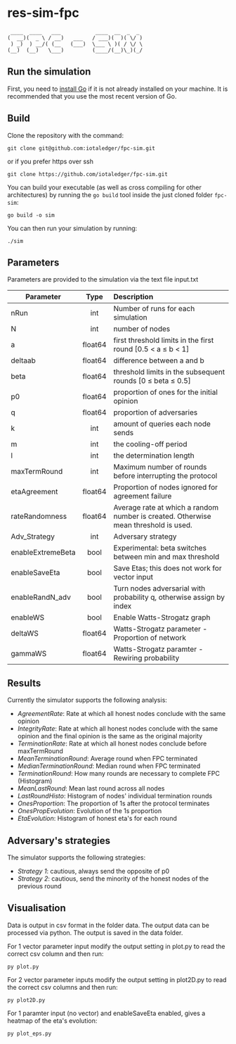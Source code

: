 # res-sim-fpc

```
 ____  ____   ___           ____  __  _  _  
(  __)(  _ \ / __)   ___   / ___)(  )( \/ ) 
 ) _)  ) __/( (__   (___)  \___ \ )( / \/ \ 
(__)  (__)   \___)         (____/(__)\_)(_/ 
```

## Run the simulation

First, you need to [install Go](https://golang.org/doc/install) if it is not already installed on your machine. It is recommended that you use the most recent version of Go.

## Build

Clone the repository with the command:

```
git clone git@github.com:iotaledger/fpc-sim.git
```

or if you prefer https over ssh

```
git clone https://github.com/iotaledger/fpc-sim.git
```

You can build your executable (as well as cross compiling for other architectures) by running the `go build` tool inside the just cloned folder `fpc-sim`:

```
go build -o sim
```
You can then run your simulation by running:

```
./sim
```

## Parameters

Parameters are provided to the simulation via the text file input.txt


|   Parameter       |       Type    | Description    |
|-------------------|:-------------:|:--------------|    
|   nRun            |   int         | Number of runs for each simulation |
|   N               |   int         | number of nodes |
|   a               |   float64     | first threshold limits in the first round [0.5 < a ≤ b < 1] |
|   deltaab         |   float64     | difference between a and b  |
|   beta            |   float64     | threshold limits in the subsequent rounds [0 ≤ beta ≤ 0.5] |
|   p0              |   float64     | proportion of ones for the initial opinion |
|   q               |   float64     | proportion of adversaries |
|   k               |   int         | amount of queries each node sends     |
|   m               |   int         | the cooling-off period |
|   l               |   int         | the determination length  |
|   maxTermRound    |   int         | Maximum number of rounds before interrupting the protocol |
|   etaAgreement    |   float64     | Proportion of nodes ignored for agreement failure
|   rateRandomness  |   float64     | Average rate at which a random number is created. Otherwise mean threshold is used.
|   Adv_Strategy    |   int      | Adversary strategy |
| enableExtremeBeta |   bool        | Experimental: beta switches between min and max threshold |
|   enableSaveEta         |   bool       | Save Etas; this does not work for vector input |
| enableRandN_adv | bool | Turn nodes adversarial with probability q, otherwise assign by index
| enableWS | bool | Enable Watts-Strogatz graph
| deltaWS | float64 | Watts-Strogatz parameter - Proportion of network 
| gammaWS | float64 | Watts-Strogatz paramter - Rewiring probability


## Results

Currently the simulator supports the following analysis:
- *AgreementRate*: Rate at which all honest nodes conclude with the same opinion 
- *IntegrityRate*: Rate at which all honest nodes conclude with the same opinion and the final opinion is the same as the original majority
- *TerminationRate*: Rate at which all honest nodes conclude before maxTermRound
- *MeanTerminationRound*: Average round when FPC terminated
- *MedianTerminationRound*: Median round when FPC terminated
- *TerminationRound*: How many rounds are necessary to complete FPC (Histogram)
- *MeanLastRound*: Mean last round across all nodes
- *LastRoundHisto*: Histogram of nodes' individual termination rounds
- *OnesProportion*: The proportion of 1s after the protocol terminates
- *OnesPropEvolution*: Evolution of the 1s proportion
- *EtaEvolution*: Histogram of honest eta's for each round 

## Adversary's strategies

The simulator supports the following strategies:
- *Strategy 1*: cautious, always send the opposite of p0
- *Strategy 2*: cautious, send the minority of the honest nodes of the previous round

## Visualisation
Data is output in csv format in the folder data. The output data can be processed via python. The output is saved in the data folder. 

For 1 vector parameter input modify the output setting in plot.py to read the correct csv column and then run:
```
py plot.py
```

For 2 vector parameter inputs modify the output setting in plot2D.py to read the correct csv columns and then run:
```
py plot2D.py
```

For 1 paramter input (no vector) and enableSaveEta enabled, gives a heatmap of the eta's evolution:
```
py plot_eps.py
```